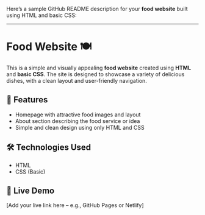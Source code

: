 Here’s a sample GitHub README description for your **food website** built using HTML and basic CSS:

---

# Food Website 🍽️

This is a simple and visually appealing **food website** created using **HTML** and **basic CSS**. The site is designed to showcase a variety of delicious dishes, with a clean layout and user-friendly navigation.

## 🌟 Features

* Homepage with attractive food images and layout
* About section describing the food service or idea
* Simple and clean design using only HTML and CSS

## 🛠 Technologies Used

* HTML
* CSS (Basic)

## 🔗 Live Demo

\[Add your live link here – e.g., GitHub Pages or Netlify]
